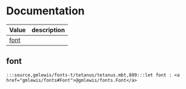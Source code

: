 # Documentation
|Value|description|
|---|---|
|[font](#font)||

## font

```moonbit
:::source,gmlewis/fonts-t/tetanus/tetanus.mbt,809:::let font : <a href="gmlewis/fonts#Font">@gmlewis/fonts.Font</a>
```

